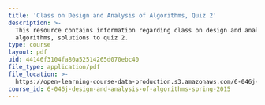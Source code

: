 ```yaml
---
title: 'Class on Design and Analysis of Algorithms, Quiz 2'
description: >-
  This resource contains information regarding class on design and analysis of
  algorithms, solutions to quiz 2.
type: course
layout: pdf
uid: 44146f3104fa80a52514265d070ebc40
file_type: application/pdf
file_location: >-
  https://open-learning-course-data-production.s3.amazonaws.com/6-046j-design-and-analysis-of-algorithms-spring-2015/44146f3104fa80a52514265d070ebc40_MIT6_046JS15_quiz2sols.pdf
course_id: 6-046j-design-and-analysis-of-algorithms-spring-2015
---
```

